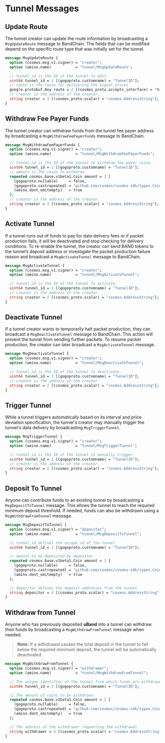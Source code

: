 # Tunnel Messages

## Update Route

The tunnel creator can update the route information by broadcasting a `MsgUpdateRoute` message to BandChain. The fields that can be modified depend on the specific route type that was initially set for the tunnel.

```protobuf
message MsgUpdateRoute {
  option (cosmos.msg.v1.signer) = "creator";
  option (amino.name)           = "tunnel/MsgUpdateRoute";

  // tunnel_id is the ID of the tunnel to edit.
  uint64 tunnel_id = 1 [(gogoproto.customname) = "TunnelID"];
  // route is the route for delivering the signal prices
  google.protobuf.Any route = 2 [(cosmos_proto.accepts_interface) = "RouteI"];
  // creator is the address of the creator.
  string creator = 3 [(cosmos_proto.scalar) = "cosmos.AddressString"];
}
```

## Withdraw Fee Payer Funds

The tunnel creator can withdraw funds from the tunnel fee payer address by broadcasting a `MsgWithdrawFeePayerFunds` message to BandChain.

```protobuf
message MsgWithdrawFeePayerFunds {
  option (cosmos.msg.v1.signer) = "creator";
  option (amino.name)           = "tunnel/MsgWithdrawFeePayerFunds";

  // tunnel_id is the ID of the tunnel to withdraw fee payer coins.
  uint64 tunnel_id = 1 [(gogoproto.customname) = "TunnelID"];
  // amount is the coins to withdraw.
  repeated cosmos.base.v1beta1.Coin amount = 2 [
    (gogoproto.nullable)     = false,
    (gogoproto.castrepeated) = "github.com/cosmos/cosmos-sdk/types.Coins",
    (amino.dont_omitempty)   = true
  ];
  // creator is the address of the creator.
  string creator = 3 [(cosmos_proto.scalar) = "cosmos.AddressString"];
}
```

## Activate Tunnel

If a tunnel runs out of funds to pay for data delivery fees or if packet production fails, it will be deactivated and stop checking for delivery conditions. To re-enable the tunnel, the creator can send BAND tokens to the tunnel’s deposit address or investigate the packet production failure reason and broadcast a `MsgActivateTunnel` message to BandChain.

```protobuf
message MsgActivateTunnel {
  option (cosmos.msg.v1.signer) = "creator";
  option (amino.name)           = "tunnel/MsgActivateTunnel";

  // tunnel_id is the ID of the tunnel to activate.
  uint64 tunnel_id = 1 [(gogoproto.customname) = "TunnelID"];
  // creator is the address of the creator.
  string creator = 2 [(cosmos_proto.scalar) = "cosmos.AddressString"];
}
```

## Deactivate Tunnel

If a tunnel creator wants to temporarily halt packet production, they can broadcast a `MsgDeactivateTunnel` message to BandChain. This action will prevent the tunnel from sending further packets. To resume packet production, the creator can later broadcast a `MsgActivateTunnel` message.

```protobuf
message MsgDeactivateTunnel {
  option (cosmos.msg.v1.signer) = "creator";
  option (amino.name)           = "tunnel/MsgDeactivateTunnel";

  // tunnel_id is the ID of the tunnel to deactivate.
  uint64 tunnel_id = 1 [(gogoproto.customname) = "TunnelID"];
  // creator is the address of the creator.
  string creator = 2 [(cosmos_proto.scalar) = "cosmos.AddressString"];
}
```

## Trigger Tunnel

While a tunnel triggers automatically based on its interval and price deviation specification, the tunnel's creator may manually trigger the tunnel's data delivery by broadcasting `MsgTriggerTunnel`.

```protobuf
message MsgTriggerTunnel {
  option (cosmos.msg.v1.signer) = "creator";
  option (amino.name)           = "tunnel/MsgTriggerTunnel";

  // tunnel_id is the ID of the tunnel to manually trigger.
  uint64 tunnel_id = 1 [(gogoproto.customname) = "TunnelID"];
  // creator is the address of the creator.
  string creator = 2 [(cosmos_proto.scalar) = "cosmos.AddressString"];
}
```

## Deposit To Tunnel

Anyone can contribute funds to an existing tunnel by broadcasting a `MsgDepositToTunnel` message. This allows the tunnel to reach the required minimum deposit threshold. If needed, funds can also be withdrawn using a `MsgWithdrawFromTunnel` message.

```protobuf
message MsgDepositToTunnel {
  option (cosmos.msg.v1.signer) = "depositor";
  option (amino.name)           = "tunnel/MsgDepositToTunnel";

  // tunnel_id defines the unique id of the tunnel.
  uint64 tunnel_id = 1 [(gogoproto.customname) = "TunnelID"];

  // amount to be deposited by depositor.
  repeated cosmos.base.v1beta1.Coin amount = 2 [
    (gogoproto.nullable)     = false,
    (gogoproto.castrepeated) = "github.com/cosmos/cosmos-sdk/types.Coins",
    (amino.dont_omitempty)   = true
  ];

  // depositor defines the deposit addresses from the tunnel.
  string depositor = 3 [(cosmos_proto.scalar) = "cosmos.AddressString"];
}
```

## **Withdraw from Tunnel**

Anyone who has previously deposited **uBand** into a tunnel can withdraw their funds by broadcasting a `MsgWithdrawFromTunnel` message when needed.

> **Note:** If a withdrawal causes the total deposit in the tunnel to fall below the required minimum deposit, the tunnel will be automatically deactivated.

```protobuf
message MsgWithdrawFromTunnel {
  option (cosmos.msg.v1.signer) = "withdrawer";
  option (amino.name)           = "tunnel/MsgWithdrawFromTunnel";

  // The unique identifier of the tunnel from which funds are withdrawn.
  uint64 tunnel_id = 1 [(gogoproto.customname) = "TunnelID"];

  // The amount of coins to be withdrawn.
  repeated cosmos.base.v1beta1.Coin amount = 2 [
    (gogoproto.nullable)     = false,
    (gogoproto.castrepeated) = "github.com/cosmos/cosmos-sdk/types.Coins",
    (amino.dont_omitempty)   = true
  ];

  // The address of the withdrawer requesting the withdrawal.
  string withdrawer = 3 [(cosmos_proto.scalar) = "cosmos.AddressString"];
}
```
